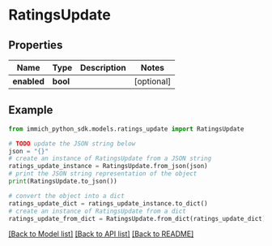 # RatingsUpdate


## Properties

Name | Type | Description | Notes
------------ | ------------- | ------------- | -------------
**enabled** | **bool** |  | [optional] 

## Example

```python
from immich_python_sdk.models.ratings_update import RatingsUpdate

# TODO update the JSON string below
json = "{}"
# create an instance of RatingsUpdate from a JSON string
ratings_update_instance = RatingsUpdate.from_json(json)
# print the JSON string representation of the object
print(RatingsUpdate.to_json())

# convert the object into a dict
ratings_update_dict = ratings_update_instance.to_dict()
# create an instance of RatingsUpdate from a dict
ratings_update_from_dict = RatingsUpdate.from_dict(ratings_update_dict)
```
[[Back to Model list]](../README.md#documentation-for-models) [[Back to API list]](../README.md#documentation-for-api-endpoints) [[Back to README]](../README.md)


